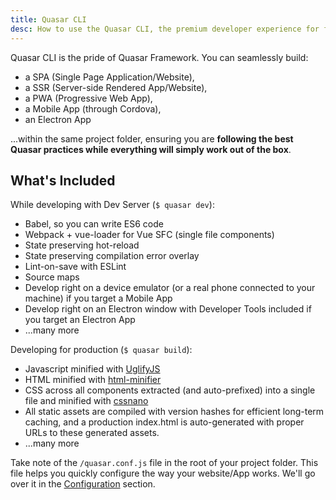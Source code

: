 ```yaml
---
title: Quasar CLI
desc: How to use the Quasar CLI, the premium developer experience for free.
---
```


Quasar CLI is the pride of Quasar Framework. You can seamlessly build:
* a SPA (Single Page Application/Website),
* a SSR (Server-side Rendered App/Website),
* a PWA (Progressive Web App),
* a Mobile App (through Cordova),
* an Electron App

...within the same project folder, ensuring you are **following the best Quasar practices while everything will simply work out of the box**.

<q-btn push no-caps color="primary" icon-right="launch" label="Install Quasar CLI" to="/quasar-cli/installation" class="q-mt-md" />

## What's Included

While developing with Dev Server (`$ quasar dev`):
* Babel, so you can write ES6 code
* Webpack + vue-loader for Vue SFC (single file components)
* State preserving hot-reload
* State preserving compilation error overlay
* Lint-on-save with ESLint
* Source maps
* Develop right on a device emulator (or a real phone connected to your machine) if you target a Mobile App
* Develop right on an Electron window with Developer Tools included if you target an Electron App
* ...many more

Developing for production (`$ quasar build`):
* Javascript minified with [UglifyJS](https://github.com/mishoo/UglifyJS2)
* HTML minified with [html-minifier](https://github.com/kangax/html-minifier)
* CSS across all components extracted (and auto-prefixed) into a single file and minified with [cssnano](https://github.com/ben-eb/cssnano)
* All static assets are compiled with version hashes for efficient long-term caching, and a production index.html is auto-generated with proper URLs to these generated assets.
* ...many more

Take note of the `/quasar.conf.js` file in the root of your project folder. This file helps you quickly configure the way your website/App works. We'll go over it in the [Configuration](/quasar-cli/quasar-conf-js) section.
